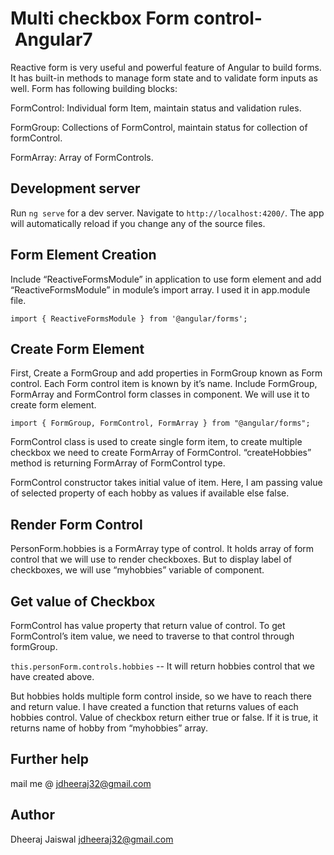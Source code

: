 # Multi checkbox Form control- Angular7
Reactive form is very useful and powerful feature of Angular to build forms. It has built-in methods to manage form state and to validate form inputs as well. Form has following building blocks:

FormControl: Individual form Item, maintain status and validation rules.

FormGroup: Collections of FormControl, maintain status for collection of formControl.

FormArray: Array of FormControls.

## Development server

Run `ng serve` for a dev server. Navigate to `http://localhost:4200/`. The app will automatically reload if you change any of the source files.

## Form Element Creation
Include “ReactiveFormsModule” in application to use form element and add “ReactiveFormsModule” in module’s import array. I used it in app.module file.

`import { ReactiveFormsModule } from '@angular/forms'; `

## Create Form Element

First, Create a FormGroup and add properties in FormGroup known as Form control. Each Form control item is known by it’s name. Include FormGroup, FormArray and FormControl form classes in component. We will use it to create form element.

`import { FormGroup, FormControl, FormArray } from "@angular/forms";`

FormControl class is used to create single form item, to create multiple checkbox we need to create FormArray of FormControl. “createHobbies” method is returning FormArray of FormControl type.

FormControl constructor takes initial value of item. Here, I am passing value of selected property of each hobby as values if available else false.

## Render Form Control

PersonForm.hobbies is a FormArray type of control. It holds array of form control that we will use to render checkboxes. But to display label of checkboxes, we will use “myhobbies” variable of component.


## Get value of Checkbox
FormControl has value property that return value of control. To get FormControl’s item value, we need to traverse to that control through formGroup.

`this.personForm.controls.hobbies` -- It will return hobbies control that we have created above.

But hobbies holds multiple form control inside, so we have to reach there and return value. I have created a function that returns values of each hobbies control. Value of checkbox return either true or false. If it is true, it returns name of hobby from “myhobbies” array.


## Further help
mail me @ jdheeraj32@gmail.com

## Author
Dheeraj Jaiswal
jdheeraj32@gmail.com
